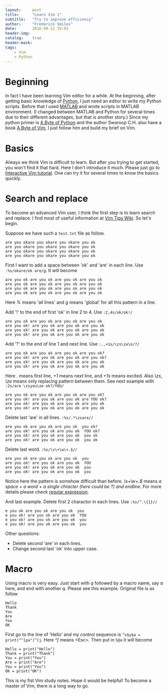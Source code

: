 ```yaml
---
layout:     post
title:      "Learn Vim 1"
subtitle:   "Try to improve efficiency"
author:     "Frederick Smiles"
date:       2016-09-12 19:03
header-img: 
catalog:    true
header-mask: 
tags:
    - Vim
    - Python
---
```


# Beginning
In fact I have been learning Vim editor for a while.
At the beginning, after getting basic knowledge of [Python](http://www.python.org), I just need an editor to write my Python scripts.
Before that I used [MATLAB](http://www.mathworks.com) and wrote scripts in MATLAB environment.
(I changed between MATLAB and Python for several times due to their different advantages, but that is another story.)
Since my python primer is [A Byte of Python](http://python.swaroopch.com) and the author Swaroop C.H. also have a book [A Byte of Vim](http://www.swaroopch.com/notes/vim/), I just follow him and build my brief on Vim.

# Basics
Always we think Vim is difficult to learn.
But after you trying to get started, you won't find it that hard.
Here I don't introduce it much.
Please just go to [Interactive Vim tutorial](http://www.openvim.com/).
One can try it for several times to know the basics quickly.

# Search and replace
To become an advanced Vim user, I think the first step is to learn search and replace.
I find most of useful information at [Vim Tips Wiki](http://vim.wikia.com/wiki/Search_and_replace).
So let's begin.

Suppose we have such a `test.txt` file as follow.

```
are you okare you okare you okare you ok
are you okare you okare you okare you ok
are you okare you okare you okare you ok
are you okare you okare you okare you ok
```

First I want to add a space between 'ok' and 'are' in each line. Use `:%s/okare/ok are/g`. It will become

```
are you ok are you ok are you ok are you ok
are you ok are you ok are you ok are you ok
are you ok are you ok are you ok are you ok
are you ok are you ok are you ok are you ok
```

Here *%* means 'all lines' and *g* means 'global' for all this pattern in a line.

Add '!' to the end of first 'ok' in line 2 to 4. Use `:2,4s/ok/ok!/`
 
```
are you ok are you ok are you ok are you ok
are you ok! are you ok are you ok are you ok
are you ok! are you ok are you ok are you ok
are you ok! are you ok are you ok are you ok
```

Add '?' to the end of line 1 and next line. Use `:.,+1s/\zs\ze\n/?/`

```
are you ok are you ok are you ok are you ok?
are you ok! are you ok are you ok are you ok?
are you ok! are you ok are you ok are you ok
are you ok! are you ok are you ok are you ok
```

Here *.* means first line, *+1* means next line, and *+1s* means excited.
Also *\zs*, *\ze* means only replacing pattern between them. See next example with `:2s/are \zsyou\ze ok?/YOU/`

```
are you ok are you ok are you ok are you ok?
are you ok! are you ok are you ok are YOU ok?
are you ok! are you ok are you ok are you ok
are you ok! are you ok are you ok are you ok
```

Delete last 'are' in all lines. `:%s/.*\zsare//`

```
are you ok are you ok are you ok  you ok?
are you ok! are you ok are you ok  YOU ok?
are you ok! are you ok are you ok  you ok
are you ok! are you ok are you ok  you ok
```

Delete last word. `:%s/\s\+\w\+.$//`

```
are you ok are you ok are you ok  you
are you ok! are you ok are you ok  YOU
are you ok! are you ok are you ok  you
are you ok! are you ok are you ok  you
```

Notice here the pattern is somehow difficult than before. *\s\+\w\+.$* means *a space + a word + a single chracter (here could be ?) and endline*. For more details please check [regular expression](https://en.wikipedia.org/wiki/Regular_expression).

And last example. Delete first 2 charactor in each lines. Use `:%s/^.\{1}//`

```
e you ok are you ok are you ok  you
e you ok! are you ok are you ok  YOU
e you ok! are you ok are you ok  you
e you ok! are you ok are you ok  you
```

Other questions:

- Delete second 'are' in each lines.
- Change second last 'ok' into upper case.

# Macro 
Using macro is very easy. Just start with *q* followed by a macro name, say *a* here, and end with another *q*.
Please see this example. Original file is as follow

```
Hello
Thank
You
Are
You
OK
```

First go to the line of 'Hello' and my control sequence is `^v$y$a = print("^[pa")^[j`. Here *^[* means \<Esc\>. Then put in `5@a` it will become

```
Hello = print("Hello")
Thank = print("Thank")
You = print("You")
Are = print("Are")
You = print("You")
OK = print("OK")
```

This is my fist Vim study notes. Hope it would be helpful! To become a master of Vim, there is a long way to go.
